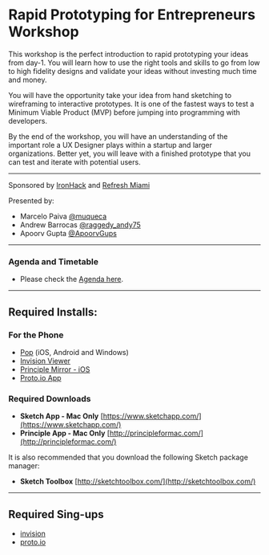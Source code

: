 # Rapid Prototyping for Entrepreneurs Workshop

This workshop is the perfect introduction to rapid prototyping your ideas from day-1. You will learn how to use the right tools and skills to go from low to high fidelity designs and validate your ideas without investing much time and money.

You will have the opportunity take your idea from hand sketching to wireframing to interactive prototypes. It is one of the fastest ways to test a Minimum Viable Product (MVP) before jumping into programming with developers.

By the end of the workshop, you will have an understanding of the important role a UX Designer plays within a startup and larger organizations. Better yet, you will leave with a finished prototype that you can test and iterate with potential users.

---

Sponsored by [IronHack](https://twitter.com/ironhack) and [Refresh Miami](https://twitter.com/refreshmiami/)

Presented by:

- Marcelo Paiva [@muqueca](https://twitter.com/muqueca)
- Andrew Barrocas [@raggedy_andy75](https://twitter.com/raggedy_andy75)
- Apoorv Gupta [@ApoorvGups](https://twitter.com/ApoorvGups)

---

### Agenda and Timetable
- Please check the [Agenda here](agenda.md).

---

## Required Installs:

### For the Phone
- [Pop](https://popapp.in/) (iOS, Android and Windows)
- [Invision Viewer](https://itunes.apple.com/us/app/invision-viewer/id990700027?mt=8)
- [Principle Mirror - iOS](https://itunes.apple.com/us/app/principle-mirror-ui-design/id991911319?mt=8)
- [Proto.io App](https://itunes.apple.com/us/app/proto.io/id854504039?mt=8)

### Required Downloads

- **Sketch App - Mac Only** [https://www.sketchapp.com/](https://www.sketchapp.com/)
- **Principle App - Mac Only** [http://principleformac.com/](http://principleformac.com/)

It is also recommended that you download the following Sketch package manager:

- **Sketch Toolbox** [http://sketchtoolbox.com/](http://sketchtoolbox.com/)

---

## Required Sing-ups
- [invision](https://www.invisionapp.com/)
- [proto.io](https://proto.io/en/signup/)
